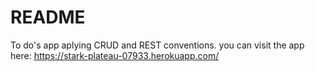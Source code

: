 # README
To do's app aplying CRUD and REST conventions.
you can visit the app here: https://stark-plateau-07933.herokuapp.com/
